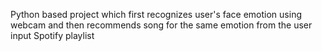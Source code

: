 Python based project which first recognizes user's face emotion using webcam and then recommends song for the same emotion from the user input Spotify playlist
